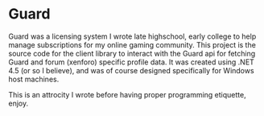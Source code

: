 # Guard

Guard was a licensing system I wrote late highschool, early college to help manage subscriptions for my online gaming community. This project is the source code for the client library to interact with the Guard api for fetching Guard and forum (xenforo) specific profile data. It was created using .NET 4.5 (or so I believe), and was of course designed specifically for Windows host machines.

This is an attrocity I wrote before having proper programming etiquette, enjoy.
